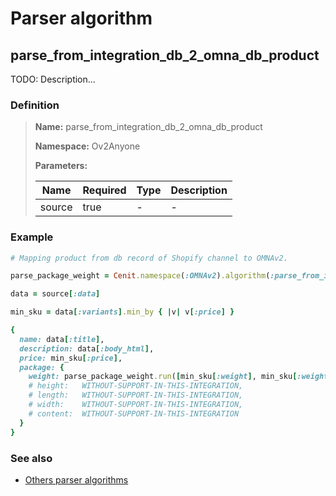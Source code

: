# Parser algorithm
 
## parse_from_integration_db_2_omna_db_product

TODO: Description...
    
### Definition

> **Name:** parse_from_integration_db_2_omna_db_product
> 
> **Namespace:** Ov2Anyone
>
> **Parameters:**
> 
> | Name | Required | Type | Description |
> | ---- | -------- | ---- | ----------- |
> | source | true | - | - |

### Example
```ruby
# Mapping product from db record of Shopify channel to OMNAv2.

parse_package_weight = Cenit.namespace(:OMNAv2).algorithm(:parse_from_integration_db_2_omna_db_package_weight)

data = source[:data]

min_sku = data[:variants].min_by { |v| v[:price] }

{
  name: data[:title],
  description: data[:body_html],
  price: min_sku[:price],
  package: {
    weight: parse_package_weight.run([min_sku[:weight], min_sku[:weight_unit]]),
    # height:   WITHOUT-SUPPORT-IN-THIS-INTEGRATION,
    # length:   WITHOUT-SUPPORT-IN-THIS-INTEGRATION,
    # width:    WITHOUT-SUPPORT-IN-THIS-INTEGRATION,
    # content:  WITHOUT-SUPPORT-IN-THIS-INTEGRATION
  }
}
```

### See also
* [Others parser algorithms](overview?id=parse_from_integration_db_2_omna_db_product)